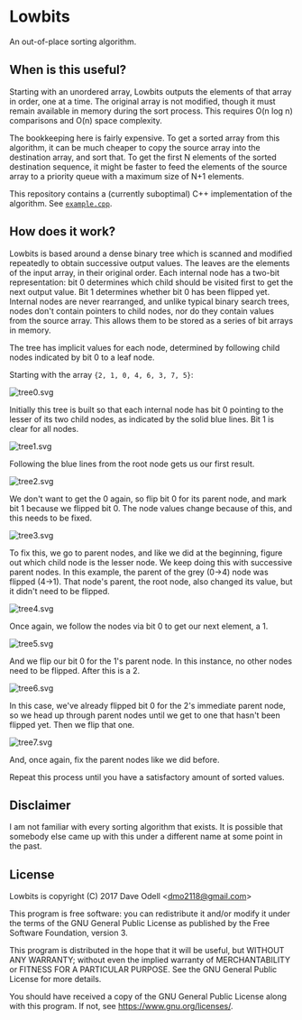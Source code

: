 Lowbits
=======
An out-of-place sorting algorithm.

When is this useful?
--------------------
Starting with an unordered array, Lowbits outputs the elements of that array in order, one at a time. The original array is not
modified, though it must remain available in memory during the sort process. This requires O(n log n) comparisons and O(n) space
complexity.

The bookkeeping here is fairly expensive. To get a sorted array from this algorithm, it can be much cheaper to copy the source
array into the destination array, and sort that. To get the first N elements of the sorted destination sequence, it might be
faster to feed the elements of the source array to a priority queue with a maximum size of N+1 elements.

This repository contains a (currently suboptimal) C++ implementation of the algorithm. See [`example.cpp`](example.cpp).

How does it work?
-----------------
Lowbits is based around a dense binary tree which is scanned and modified repeatedly to obtain successive output values. The
leaves are the elements of the input array, in their original order. Each internal node has a two-bit representation: bit 0
determines which child should be visited first to get the next output value. Bit 1 determines whether bit 0 has been flipped
yet. Internal nodes are never rearranged, and unlike typical binary search trees, nodes don't contain pointers to child nodes,
nor do they contain values from the source array. This allows them to be stored as a series of bit arrays in memory.

The tree has implicit values for each node, determined by following child nodes indicated by bit 0 to a leaf node.

Starting with the array `{2, 1, 0, 4, 6, 3, 7, 5}`:

![tree0.svg](tree0.svg)

Initially this tree is built so that each internal node has bit 0 pointing to the lesser of its two child nodes, as indicated by
the solid blue lines. Bit 1 is clear for all nodes.

![tree1.svg](tree1.svg)

Following the blue lines from the root node gets us our first result.

![tree2.svg](tree2.svg)

We don't want to get the 0 again, so flip bit 0 for its parent node, and mark bit 1 because we flipped bit 0. The node values
change because of this, and this needs to be fixed.

![tree3.svg](tree3.svg)

To fix this, we go to parent nodes, and like we did at the beginning, figure out which child node is the lesser node. We keep
doing this with successive parent nodes. In this example, the parent of the grey (0->4) node was flipped (4->1). That node's
parent, the root node, also changed its value, but it didn't need to be flipped.

![tree4.svg](tree4.svg)

Once again, we follow the nodes via bit 0 to get our next element, a 1.

![tree5.svg](tree5.svg)

And we flip our bit 0 for the 1's parent node. In this instance, no other nodes need to be flipped. After this is a 2.

![tree6.svg](tree6.svg)

In this case, we've already flipped bit 0 for the 2's immediate parent node, so we head up through parent nodes until we get to
one that hasn't been flipped yet. Then we flip that one.

![tree7.svg](tree7.svg)

And, once again, fix the parent nodes like we did before.

Repeat this process until you have a satisfactory amount of sorted values.

Disclaimer
----------

I am not familiar with every sorting algorithm that exists. It is possible that somebody else came up with this under a
different name at some point in the past.

License
-------

Lowbits is copyright (C) 2017 Dave Odell <<dmo2118@gmail.com>>

This program is free software: you can redistribute it and/or modify it under the terms of the GNU General Public License as
published by the Free Software Foundation, version 3.

This program is distributed in the hope that it will be useful, but WITHOUT ANY WARRANTY; without even the implied warranty of
MERCHANTABILITY or FITNESS FOR A PARTICULAR PURPOSE.  See the GNU General Public License for more details.

You should have received a copy of the GNU General Public License along with this program.  If not, see
<https://www.gnu.org/licenses/>.
